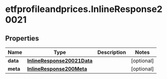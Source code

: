 # etfprofileandprices.InlineResponse20021

## Properties

Name | Type | Description | Notes
------------ | ------------- | ------------- | -------------
**data** | [**InlineResponse20021Data**](InlineResponse20021Data.md) |  | [optional] 
**meta** | [**InlineResponse200Meta**](InlineResponse200Meta.md) |  | [optional] 


